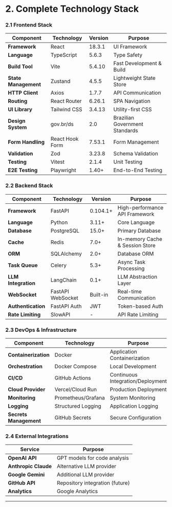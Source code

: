 # 2. Complete Technology Stack

### 2.1 Frontend Stack

| Component | Technology | Version | Purpose |
|-----------|------------|---------|---------|
| **Framework** | React | 18.3.1 | UI Framework |
| **Language** | TypeScript | 5.6.3 | Type Safety |
| **Build Tool** | Vite | 5.4.10 | Fast Development & Build |
| **State Management** | Zustand | 4.5.5 | Lightweight State Store |
| **HTTP Client** | Axios | 1.7.7 | API Communication |
| **Routing** | React Router | 6.26.1 | SPA Navigation |
| **UI Library** | Tailwind CSS | 3.4.13 | Utility-first CSS |
| **Design System** | gov.br/ds | 2.0 | Brazilian Government Standards |
| **Form Handling** | React Hook Form | 7.53.1 | Form Management |
| **Validation** | Zod | 3.23.8 | Schema Validation |
| **Testing** | Vitest | 2.1.4 | Unit Testing |
| **E2E Testing** | Playwright | 1.40+ | End-to-End Testing |

### 2.2 Backend Stack

| Component | Technology | Version | Purpose |
|-----------|------------|---------|---------|
| **Framework** | FastAPI | 0.104.1+ | High-performance API Framework |
| **Language** | Python | 3.11+ | Core Language |
| **Database** | PostgreSQL | 15.0+ | Primary Database |
| **Cache** | Redis | 7.0+ | In-memory Cache & Session Store |
| **ORM** | SQLAlchemy | 2.0+ | Database ORM |
| **Task Queue** | Celery | 5.3+ | Async Task Processing |
| **LLM Integration** | LangChain | 0.1+ | LLM Abstraction Layer |
| **WebSocket** | FastAPI WebSocket | Built-in | Real-time Communication |
| **Authentication** | FastAPI Auth | JWT | Token-based Auth |
| **Rate Limiting** | SlowAPI | - | API Rate Limiting |

### 2.3 DevOps & Infrastructure

| Component | Technology | Purpose |
|-----------|------------|---------|
| **Containerization** | Docker | Application Containerization |
| **Orchestration** | Docker Compose | Local Development |
| **CI/CD** | GitHub Actions | Continuous Integration/Deployment |
| **Cloud Provider** | Vercel/Cloud Run | Production Deployment |
| **Monitoring** | Prometheus/Grafana | System Monitoring |
| **Logging** | Structured Logging | Application Logging |
| **Secrets Management** | GitHub Secrets | Secure Configuration |

### 2.4 External Integrations

| Service | Purpose |
|---------|---------|
| **OpenAI API** | GPT models for code analysis |
| **Anthropic Claude** | Alternative LLM provider |
| **Google Gemini** | Additional LLM provider |
| **GitHub API** | Repository integration (future) |
| **Analytics** | Google Analytics | Usage tracking |

---
